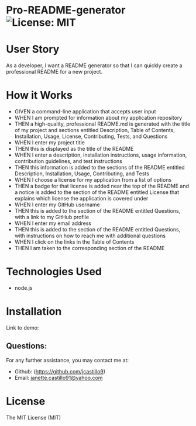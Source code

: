 # Pro-README-generator ![License: MIT](<https://img.shields.io/badge/License-MIT-yellow.svg>)

# User Story
As a developer, I want a README generator so that I can quickly create a professional README for a new project.

# How it Works

* GIVEN a command-line application that accepts user input
* WHEN I am prompted for information about my application repository
* THEN a high-quality, professional README.md is generated with the title of my project and sections entitled Description, Table of Contents, Installation, Usage, License, Contributing, Tests, and Questions
* WHEN I enter my project title
* THEN this is displayed as the title of the README
* WHEN I enter a description, installation instructions, usage information, contribution guidelines, and test instructions
* THEN this information is added to the sections of the README entitled Description, Installation, Usage, Contributing, and Tests
* WHEN I choose a license for my application from a list of options
* THEN a badge for that license is added near the top of the README and a notice is added to the section of the README entitled License that explains which license the application is covered under
* WHEN I enter my GitHub username
* THEN this is added to the section of the README entitled Questions, with a link to my GitHub profile
* WHEN I enter my email address
* THEN this is added to the section of the README entitled Questions, with instructions on how to reach me with additional questions
* WHEN I click on the links in the Table of Contents
* THEN I am taken to the corresponding section of the README


# Technologies Used
* node.js

# Installation
Link to demo: 


 ## Questions:
  For any further assistance, you may contact me at:

  * Github: (<https://github.com/jcastillo9>)
  * Email: janette.castillo91@yahoo.com

# License
 
The MIT License (MIT)

